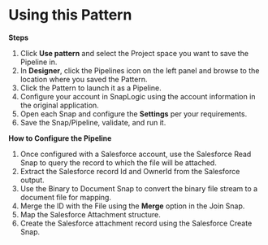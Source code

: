# Using this Pattern

**Steps**

1. Click **Use pattern** and select the Project space you want to save the Pipeline in.
2. In **Designer**, click the Pipelines icon on the left panel and browse to the location where you saved the Pattern.
3. Click the Pattern to launch it as a Pipeline.
4. Configure your account in SnapLogic using the account information in the original application.
5. Open each Snap and configure the **Settings** per your requirements.
6. Save the Snap/Pipeline, validate, and run it.

**How to Configure the Pipeline**

1. &#x20;Once configured with a Salesforce account, use the Salesforce Read Snap to query the record to which the file will be attached.&#x20;
2. &#x20;Extract the Salesforce record Id and OwnerId from the Salesforce output.
3. &#x20;Use the Binary to Document Snap to convert the binary file stream to a  document file for mapping.&#x20;
4. &#x20;Merge the ID with the File using the **Merge** option in the Join Snap.
5. &#x20;Map the Salesforce Attachment structure.
6. &#x20;Create the Salesforce attachment record using the Salesforce Create Snap.

